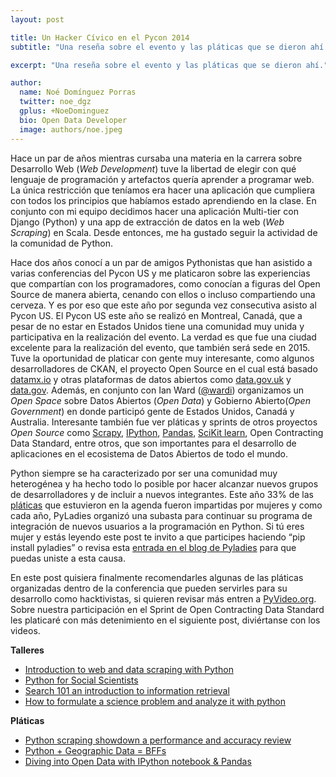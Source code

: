 ```yaml
---
layout: post

title: Un Hacker Cívico en el Pycon 2014
subtitle: "Una reseña sobre el evento y las pláticas que se dieron ahí."

excerpt: "Una reseña sobre el evento y las pláticas que se dieron ahí."

author:
  name: Noé Domínguez Porras
  twitter: noe_dgz
  gplus: +NoeDominguez
  bio: Open Data Developer
  image: authors/noe.jpeg
---
```


Hace un par de años mientras cursaba una materia en la carrera sobre Desarrollo Web (*Web Development*) 
tuve la libertad de elegir con qué lenguaje de programación y artefactos quería aprender a programar 
web. La única restricción que teníamos era hacer una aplicación que cumpliera con todos los principios 
que habíamos estado aprendiendo en la clase. En conjunto con mi equipo decidimos hacer una aplicación 
Multi-tier con Django (Python) y una app de extracción de datos en la web (*Web Scraping*) en Scala. 
Desde entonces, me ha gustado seguir la actividad de la comunidad de Python.

Hace dos años conocí a un par de amigos Pythonistas que han asistido a varias conferencias del Pycon US 
y me platicaron sobre las experiencias que compartían con los programadores, como conocían a figuras del 
Open Source de manera abierta, cenando con ellos o incluso compartiendo una cerveza. Y es por eso que este año por segunda vez consecutiva asisto al Pycon US.
El Pycon US este año se realizó en Montreal, Canadá, que a pesar de no estar en Estados Unidos tiene una 
comunidad muy unida y participativa en la realización del evento. La verdad es que fue una ciudad excelente 
para la realización del evento, que también será sede en 2015. Tuve la oportunidad de platicar con gente muy 
interesante, como algunos desarrolladores de CKAN, el proyecto Open Source en el cual está basado [datamx.io](http://datamx.io/) y 
otras plataformas de datos abiertos como [data.gov.uk](http://data.gov.uk/) y [data.gov](https://www.data.gov/). Además, en conjunto con Ian Ward ([@wardi](http://twitter.com/wardi)) 
organizamos un *Open Space* sobre Datos Abiertos (*Open Data*) y Gobierno Abierto(*Open Government*) en donde participó gente de Estados Unidos, Canadá 
y Australia. Interesante también fue ver pláticas y sprints de otros proyectos *Open Source* como [Scrapy](http://scrapy.org), [IPython](http://ipython.org/), 
[Pandas](http://pandas.pydata.org/), [SciKit learn](http://scikit-learn.org/), Open Contracting Data Standard, entre otros, que son importantes para el desarrollo de 
aplicaciones en el ecosistema de Datos Abiertos de todo el mundo.

Python siempre se ha caracterizado por ser una comunidad muy heterogénea y ha hecho todo lo posible por hacer 
alcanzar nuevos grupos de desarrolladores y de incluir a nuevos integrantes. Este año 33% de las [pláticas](http://www.pyvideo.org) que 
estuvieron en la agenda fueron impartidas por mujeres y como cada año, PyLadies organizó una subasta para continuar 
su programa de integración de nuevos usuarios a la programación en Python. Si tú eres mujer y estás leyendo este post 
te invito a que participes haciendo “pip install pyladies” o revisa esta [entrada en el blog de Pyladies](http://www.pyladies.com/blog/pip-install-pyladies/) 
para que puedas uniste a esta causa. 

En este post quisiera finalmente recomendarles algunas de las pláticas organizadas dentro de la conferencia 
que pueden servirles para su desarrollo como hacktivistas, si quieren revisar más entren a [PyVideo.org](http://www.pyvideo.org/). 
Sobre nuestra participación en el Sprint de Open Contracting Data Standard les platicaré con más detenimiento 
en el siguiente post, diviértanse con los videos. 


**Talleres**
* [Introduction to web and data scraping with Python](http://pyvideo.org/video/2592/introduction-to-web-and-data-scraping-with-pyt)
* [Python for Social Scientists](http://pyvideo.org/video/2690/python-for-social-scientists)
* [Search 101 an introduction to information retrieval](http://pyvideo.org/video/2639/search-101-an-introduction-to-information-retrie)
* [How to formulate a science problem and analyze it with python](http://pyvideo.org/video/2563/how-to-formulate-a-science-problem-and-analyze)


**Pláticas**
* [Python scraping showdown a performance and accuracy review](http://pyvideo.org/video/2593/python-scraping-showdown-a-performance-and-accur)
* [Python + Geographic Data = BFFs](http://pyvideo.org/video/2605/python-geographic-data-bffs)
* [Diving into Open Data with IPython notebook & Pandas](http://pyvideo.org/video/2657/diving-into-open-data-with-ipython-notebook-pan-0)
